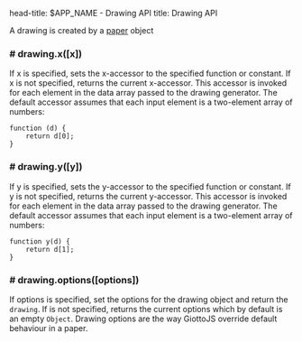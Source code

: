 head-title: $APP_NAME - Drawing API
title: Drawing API

A drawing is created by a [paper](/api/paper) object


### # drawing.x([x])

If x is specified, sets the x-accessor to the specified function or constant.
If x is not specified, returns the current x-accessor. This accessor is invoked
for each element in the data array passed to the drawing generator.
The default accessor assumes that each input element is a two-element array of numbers:

    function (d) {
        return d[0];
    }

### # drawing.y([y])

If y is specified, sets the y-accessor to the specified function or constant.
If y is not specified, returns the current y-accessor. This accessor is invoked
for each element in the data array passed to the drawing generator.
The default accessor assumes that each input element is a two-element array of numbers:

    function y(d) {
        return d[1];
    }

### # drawing.options([options])

If options is specified, set the options for the drawing object and return the
``drawing``. If is not specified, returns the current options which by default
is an empty ``Object``. Drawing options are the way GiottoJS override default
behaviour in a paper.
